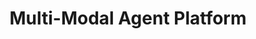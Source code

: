 ---
title: "Multi-Modal Agent Platform"
description: "A platform for developing and testing multi-modal AI agents. Integrates vision, language, and action modalities with support for various LLM backends and visual processing models."
image: '/images/agent.png'
demo: 'https://demo-link'
code: 'https://github.com/yujie-jia/multimodal-agent'
slides: '/files/agent_slides.pdf'
--- 